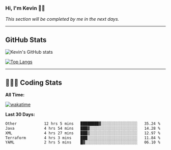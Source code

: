 ### Hi, I'm Kevin 👋🏻

_This section will be completed by me in the next days._


--- 
## GitHub Stats
![Kevin's GitHub stats](https://github-readme-stats.vercel.app/api?username=kevin-kraus&show_icons=true&theme=dark)

[![Top Langs](https://github-readme-stats.vercel.app/api/top-langs/?username=kevin-kraus&layout=compact&theme=dark)]()

---
## 🧑🏻‍💻 Coding Stats

**All Time:**

[![wakatime](https://wakatime.com/badge/user/2ee1869b-72a2-4c21-b5f7-e95432f5a1cf.svg?style=flat)](https://wakatime.com/@2ee1869b-72a2-4c21-b5f7-e95432f5a1cf)

**Last 30 Days:**

<!--START_SECTION:waka-->

```txt
Other            12 hrs 5 mins   ████████▓░░░░░░░░░░░░░░░░   35.24 %
Java             4 hrs 54 mins   ███▓░░░░░░░░░░░░░░░░░░░░░   14.28 %
XML              4 hrs 27 mins   ███▒░░░░░░░░░░░░░░░░░░░░░   12.97 %
Terraform        4 hrs 3 mins    ███░░░░░░░░░░░░░░░░░░░░░░   11.84 %
YAML             2 hrs 5 mins    █▓░░░░░░░░░░░░░░░░░░░░░░░   06.10 %
```

<!--END_SECTION:waka-->

